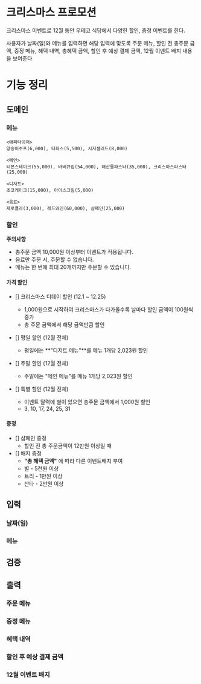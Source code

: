 # 크리스마스 프로모션

크리스마스 이벤트로 12월 동안 우테코 식당에서 다양한 할인, 증정 이벤트를 한다. 
  
사용자가 날짜(일)와 메뉴를 입력하면 해당 입력에 맞도록  주문 메뉴, 할인 전 총주문 금액, 
증정 메뉴, 혜택 내역, 총혜택 금액, 할인 후 예상 결제 금액, 12월 이벤트 배지 내용을 보여준다

# 기능 정리

## 도메인

### 메뉴
    <애피타이저>
    양송이수프(6,000), 타파스(5,500), 시저샐러드(8,000)
    
    <메인>
    티본스테이크(55,000), 바비큐립(54,000), 해산물파스타(35,000), 크리스마스파스타(25,000)
    
    <디저트>
    초코케이크(15,000), 아이스크림(5,000)
    
    <음료>
    제로콜라(3,000), 레드와인(60,000), 샴페인(25,000)

### 할인

**주의사항**

- 총주문 금액 10,000원 이상부터 이벤트가 적용됩니다. 
- 음료만 주문 시, 주문할 수 없습니다.
- 메뉴는 한 번에 최대 20개까지만 주문할 수 있습니다.

#### 가격 할인

- [] 크리스마스 디데이 할인 (12.1 ~ 12.25)
  - 1,000원으로 시작하여 크리스마스가 다가올수록 날마다 할인 금액이 100원씩 증가
  - 총 주문 금액에서 해당 금액만큼 할인

- [] 평일 할인 (12월 전체)
  - 평일에는 **"디저트 메뉴"**를 메뉴 1개당 2,023원 할인

- [] 주말 할인 (12월 전체)
  - 주말에는 "메인 메뉴"를 메뉴 1개당 2,023원 할인
- [] 특별 할인 (12월 전체)
  - 이벤트 달력에 별이 있으면 총주문 금액에서 1,000원 할인
  - 3, 10, 17, 24, 25, 31
#### 증정
- [] 샴페인 증정
  - 할인 전 총 주문금액이 12만원 이상일 때
- [] 배지 증정
  - **"총 혜택 금액"** 에 따라 다른 이벤트배지 부여
  - 별 - 5천원 이상
  - 트리 - 1만원 이상
  - 산타 - 2만원 이상

## 입력

### 날짜(일)

### 메뉴

## 검증

## 출력

### 주문 메뉴

### 증정 메뉴

### 혜택 내역

### 할인 후 예상 결제 금액

### 12월 이벤트 배지